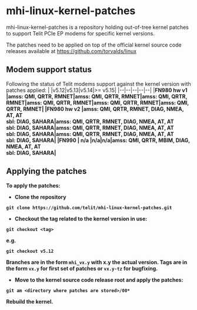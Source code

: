 mhi-linux-kernel-patches
========================

mhi-linux-kernel-patches is a repository holding out-of-tree kernel patches to support Telit PCIe EP modems for specific kernel versions.

The patches need to be applied on top of the official kernel source code releases available at https://github.com/torvalds/linux

Modem support status
--------------------
Following the status of Telit modems support against the kernel version with patches applied:
|  |v5.12|v5.13|v5.14|>= v5.15|
|--|--|--|--|--|
|<b>FN980 hw v1 |amss: QMI, QRTR, RMNET|amss: QMI, QRTR, RMNET|amss: QMI, QRTR, RMNET|amss: QMI, QRTR, RMNET|amss: QMI, QRTR, RMNET|amss: QMI, QRTR, RMNET|
|<b>FN980 hw v2  |amss: QMI, QRTR, RMNET, DIAG, NMEA, AT, AT<br>sbl: DIAG, SAHARA|amss: QMI, QRTR, RMNET, DIAG, NMEA, AT, AT<br>sbl: DIAG, SAHARA|amss: QMI, QRTR, RMNET, DIAG, NMEA, AT, AT<br>sbl: DIAG, SAHARA|amss: QMI, QRTR, RMNET, DIAG, NMEA, AT, AT<br>sbl: DIAG, SAHARA|
|<b>FN990  | n/a |n/a|n/a|amss: QMI, QRTR, MBIM, DIAG, NMEA, AT, AT<br>sbl: DIAG, SAHARA|


Applying the patches
--------------------

To apply the patches:

* Clone the repository

`git clone https://github.com/telit/mhi-linux-kernel-patches.git`

* Checkout the tag related to the kernel version in use:

`git checkout <tag>`

e.g.

`git checkout v5.12`

Branches are in the form `mhi_vx.y` with x.y the actual version.
Tags are in the form `vx.y` for first set of patches or `vx.y-tz` for bugfixing.

* Move to the kernel source code release root and apply the patches:

`git am <directory where patches are stored>/00*`

Rebuild the kernel.
